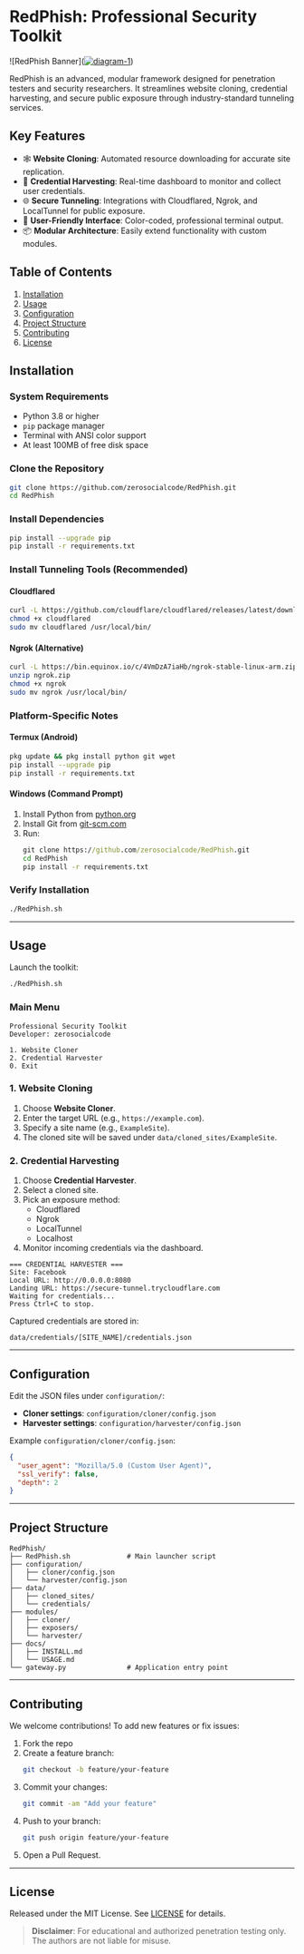 
# RedPhish: Professional Security Toolkit

![RedPhish Banner](<a href="https://ibb.co/993s2gpW"><img src="https://i.ibb.co/bgRzLm6X/diagram-1.png" alt="diagram-1" border="0"></a>)

RedPhish is an advanced, modular framework designed for penetration testers and security researchers. It streamlines website cloning, credential harvesting, and secure public exposure through industry-standard tunneling services.

## Key Features

- 🕸️ **Website Cloning**: Automated resource downloading for accurate site replication.  
- 🎣 **Credential Harvesting**: Real-time dashboard to monitor and collect user credentials.  
- 🌐 **Secure Tunneling**: Integrations with Cloudflared, Ngrok, and LocalTunnel for public exposure.  
- 🎨 **User-Friendly Interface**: Color-coded, professional terminal output.  
- 📦 **Modular Architecture**: Easily extend functionality with custom modules.

## Table of Contents

1. [Installation](#installation)  
2. [Usage](#usage)  
3. [Configuration](#configuration)  
4. [Project Structure](#project-structure)  
5. [Contributing](#contributing)  
6. [License](#license)  

## Installation

### System Requirements

- Python 3.8 or higher  
- `pip` package manager  
- Terminal with ANSI color support  
- At least 100MB of free disk space  

### Clone the Repository

```bash
git clone https://github.com/zerosocialcode/RedPhish.git
cd RedPhish
```

### Install Dependencies

```bash
pip install --upgrade pip
pip install -r requirements.txt
```

### Install Tunneling Tools (Recommended)

#### Cloudflared
```bash
curl -L https://github.com/cloudflare/cloudflared/releases/latest/download/cloudflared-linux-arm -o cloudflared
chmod +x cloudflared
sudo mv cloudflared /usr/local/bin/
```

#### Ngrok (Alternative)
```bash
curl -L https://bin.equinox.io/c/4VmDzA7iaHb/ngrok-stable-linux-arm.zip -o ngrok.zip
unzip ngrok.zip
chmod +x ngrok
sudo mv ngrok /usr/local/bin/
```

### Platform-Specific Notes

#### Termux (Android)
```bash
pkg update && pkg install python git wget
pip install --upgrade pip
pip install -r requirements.txt
```

#### Windows (Command Prompt)
1. Install Python from [python.org](https://python.org)  
2. Install Git from [git-scm.com](https://git-scm.com)  
3. Run:
   ```cmd
   git clone https://github.com/zerosocialcode/RedPhish.git
   cd RedPhish
   pip install -r requirements.txt
   ```

### Verify Installation

```bash
./RedPhish.sh
```

---

## Usage

Launch the toolkit:
```bash
./RedPhish.sh
```

### Main Menu

```
Professional Security Toolkit
Developer: zerosocialcode

1. Website Cloner
2. Credential Harvester
0. Exit
```

### 1. Website Cloning

1. Choose **Website Cloner**.  
2. Enter the target URL (e.g., `https://example.com`).  
3. Specify a site name (e.g., `ExampleSite`).  
4. The cloned site will be saved under `data/cloned_sites/ExampleSite`.

### 2. Credential Harvesting

1. Choose **Credential Harvester**.  
2. Select a cloned site.  
3. Pick an exposure method:  
   - Cloudflared  
   - Ngrok  
   - LocalTunnel  
   - Localhost  
4. Monitor incoming credentials via the dashboard.

```text
=== CREDENTIAL HARVESTER ===
Site: Facebook
Local URL: http://0.0.0.0:8080
Landing URL: https://secure-tunnel.trycloudflare.com
Waiting for credentials...
Press Ctrl+C to stop.
```

Captured credentials are stored in:
```
data/credentials/[SITE_NAME]/credentials.json
```

---

## Configuration

Edit the JSON files under `configuration/`:

- **Cloner settings**: `configuration/cloner/config.json`  
- **Harvester settings**: `configuration/harvester/config.json`

Example `configuration/cloner/config.json`:
```json
{
  "user_agent": "Mozilla/5.0 (Custom User Agent)",
  "ssl_verify": false,
  "depth": 2
}
```

---

## Project Structure

```
RedPhish/
├── RedPhish.sh              # Main launcher script
├── configuration/
│   ├── cloner/config.json
│   └── harvester/config.json
├── data/
│   ├── cloned_sites/
│   └── credentials/
├── modules/
│   ├── cloner/
│   ├── exposers/
│   └── harvester/
├── docs/
│   ├── INSTALL.md
│   └── USAGE.md
└── gateway.py               # Application entry point
```

---

## Contributing

We welcome contributions! To add new features or fix issues:

1. Fork the repo  
2. Create a feature branch:
   ```bash
   git checkout -b feature/your-feature
   ```
3. Commit your changes:
   ```bash
   git commit -am "Add your feature"
   ```
4. Push to your branch:
   ```bash
   git push origin feature/your-feature
   ```
5. Open a Pull Request.

---

## License

Released under the MIT License. See [LICENSE](LICENSE) for details.

> **Disclaimer**: For educational and authorized penetration testing only. The authors are not liable for misuse.
